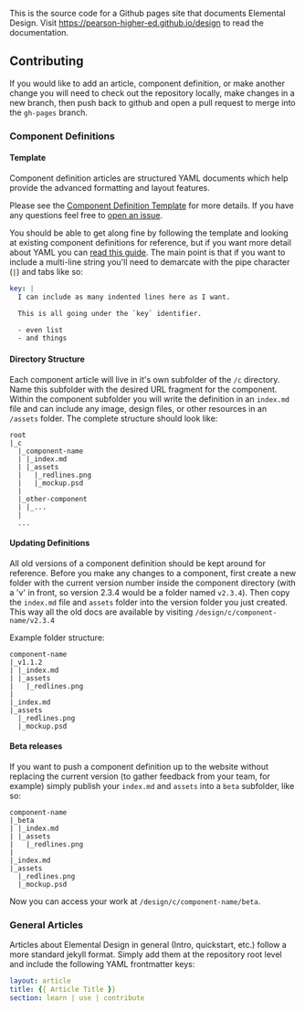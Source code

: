 This is the source code for a Github pages site that documents Elemental Design. Visit https://pearson-higher-ed.github.io/design to read the documentation.

## Contributing
If you would like to add an article, component definition, or make another change you will need to check out the repository locally, make changes in a new branch, then push back to github and open a pull request to merge into the `gh-pages` branch.

### Component Definitions

#### Template
Component definition articles are structured YAML documents which help provide the advanced formatting and layout features.

Please see the [Component Definition Template](./_component_definition_template.yml) for more details. If you have any questions feel free to [open an issue](https://github.com/Pearson-Higher-Ed/design/issues/new).

You should be able to get along fine by following the template and looking at existing component definitions for reference, but if you want more detail about YAML you can [read this guide](https://learnxinyminutes.com/docs/yaml/). The main point is that if you want to include a multi-line string you'll need to demarcate with the pipe character (`|`) and tabs like so:

```YAML
key: |
  I can include as many indented lines here as I want.

  This is all going under the `key` identifier.

  - even list
  - and things
```

#### Directory Structure
Each component article will live in it's own subfolder of the `/c` directory. Name this subfolder with the desired URL fragment for the component. Within the component subfolder you will write the definition in an `index.md` file and can include any image, design files, or other resources in an `/assets` folder. The complete structure should look like:

```
root
|_c
  |_component-name
  | |_index.md
  | |_assets
  |   |_redlines.png
  |   |_mockup.psd
  |
  |_other-component
  | |_...
  |
  ...
```

#### Updating Definitions
All old versions of a component definition should be kept around for reference. Before you make any changes to a component, first create a new folder with the current version number inside the component directory (with a 'v' in front, so version 2.3.4 would be a folder named `v2.3.4`). Then copy the `index.md` file and `assets` folder into the version folder you just created. This way all the old docs are available by visiting `/design/c/component-name/v2.3.4`

Example folder structure:

```
component-name
|_v1.1.2
| |_index.md
| |_assets
|   |_redlines.png
|
|_index.md
|_assets
  |_redlines.png
  |_mockup.psd
```

#### Beta releases
If you want to push a component definition up to the website without replacing the current version (to gather feedback from your team, for example) simply publish your `index.md` and `assets` into a `beta` subfolder, like so:

```
component-name
|_beta
| |_index.md
| |_assets
|   |_redlines.png
|
|_index.md
|_assets
  |_redlines.png
  |_mockup.psd
```

Now you can access your work at `/design/c/component-name/beta`.

### General Articles

Articles about Elemental Design in general (Intro, quickstart, etc.) follow a more standard jekyll format. Simply add them at the repository root level and include the following YAML frontmatter keys:

```YAML
layout: article
title: {{ Article Title }}
section: learn | use | contribute
```
